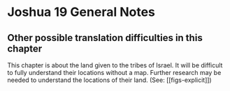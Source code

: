 # Joshua 19 General Notes
## Other possible translation difficulties in this chapter

This chapter is about the land given to the tribes of Israel. It will be difficult to fully understand their locations without a map. Further research may be needed to understand the locations of their land. (See: [[figs-explicit]])